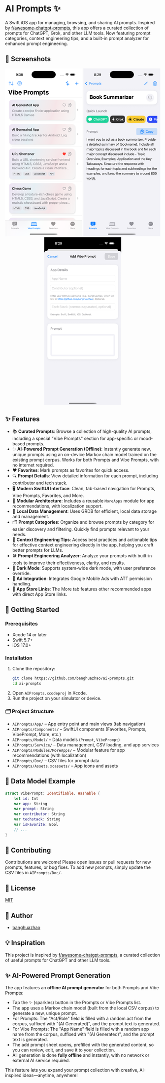 # AI Prompts ✨

A Swift iOS app for managing, browsing, and sharing AI prompts. Inspired by [f/awesome-chatgpt-prompts](https://github.com/f/awesome-chatgpt-prompts), this app offers a curated collection of prompts for ChatGPT, Grok, and other LLM tools. Now featuring prompt categories, context engineering tips, and a built-in prompt analyzer for enhanced prompt engineering.

## 📸 Screenshots

<p align="center">
  <img src="screenshots/1.png" width="250" />
  <img src="screenshots/2.png" width="250" />
  <img src="screenshots/3.png" width="250" />
</p>

## ✨ Features

- 📚 **Curated Prompts**: Browse a collection of high-quality AI prompts, including a special "Vibe Prompts" section for app-specific or mood-based prompts.
- ✨ **AI-Powered Prompt Generation (Offline)**: Instantly generate new, unique prompts using an on-device Markov chain model trained on the existing prompt corpus. Works for both Prompts and Vibe Prompts, with no internet required.
- ❤️ **Favorites**: Mark prompts as favorites for quick access.
- 🔍 **Prompt Details**: View detailed information for each prompt, including contributor and tech stack.
- 🖥️ **Modern SwiftUI Interface**: Clean, tab-based navigation for Prompts, Vibe Prompts, Favorites, and More.
- 🧩 **Modular Architecture**: Includes a reusable `MoreApps` module for app recommendations, with localization support.
- 💾 **Local Data Management**: Uses GRDB for efficient, local data storage and management.
- 🗂️ **Prompt Categories**: Organize and browse prompts by category for easier discovery and filtering. Quickly find prompts relevant to your needs.
- 🧠 **Context Engineering Tips**: Access best practices and actionable tips for effective context engineering directly in the app, helping you craft better prompts for LLMs.
- 🛠️ **Prompt Engineering Analyzer**: Analyze your prompts with built-in tools to improve their effectiveness, clarity, and results.
- 🌙 **Dark Mode**: Supports system-wide dark mode, with user preference override.
- 📢 **Ad Integration**: Integrates Google Mobile Ads with ATT permission handling.
- 🛒 **App Store Links**: The More tab features other recommended apps with direct App Store links.

## 🚀 Getting Started

### Prerequisites

- Xcode 14 or later
- Swift 5.7+
- iOS 17.0+

### Installation

1. Clone the repository:
   ```bash
   git clone https://github.com/banghuazhao/ai-prompts.git
   cd ai-prompts
   ```
2. Open `AIPrompts.xcodeproj` in Xcode.
3. Run the project on your simulator or device.

### 🗂️ Project Structure

- `AIPrompts/App/` – App entry point and main views (tab navigation)
- `AIPrompts/Components/` – SwiftUI components (Favorites, Prompts, VibePrompt, More, etc.)
- `AIPrompts/Model/` – Data models (`Prompt`, `VibePrompt`)
- `AIPrompts/Service/` – Data management, CSV loading, and app services
- `AIPrompts/Modules/MoreApps/` – Modular feature for app recommendations (with localization)
- `AIPrompts/Doc/` – CSV files for prompt data
- `AIPrompts/Assets.xcassets/` – App icons and assets

## 📝 Data Model Example

```swift
struct VibePrompt: Identifiable, Hashable {
    let id: Int
    var app: String
    var prompt: String
    var contributor: String
    var techstack: String
    var isFavorite: Bool
    // ...
}
```

## 🤝 Contributing

Contributions are welcome! Please open issues or pull requests for new prompts, features, or bug fixes. To add new prompts, simply update the CSV files in `AIPrompts/Doc/`.

## 📄 License

[MIT](LICENSE)

## 👤 Author

- [banghuazhao](https://github.com/banghuazhao)

## 💡 Inspiration

This project is inspired by [f/awesome-chatgpt-prompts](https://github.com/f/awesome-chatgpt-prompts), a curated collection of useful prompts for ChatGPT and other LLM tools. 

## ✨ AI-Powered Prompt Generation

The app features an **offline AI prompt generator** for both Prompts and Vibe Prompts:

- Tap the ✨ (sparkles) button in the Prompts or Vibe Prompts list.
- The app uses a Markov chain model (built from the local CSV corpus) to generate a new, unique prompt.
- For Prompts: The "Act/Role" field is filled with a random act from the corpus, suffixed with "(AI Generated)", and the prompt text is generated.
- For Vibe Prompts: The "App Name" field is filled with a random app name from the corpus, suffixed with "(AI Generated)", and the prompt text is generated.
- The add prompt sheet opens, prefilled with the generated content, so you can review, edit, and save it to your collection.
- All generation is done **fully offline** and instantly, with no network or external AI service required.

This feature lets you expand your prompt collection with creative, AI-inspired ideas—anytime, anywhere! 